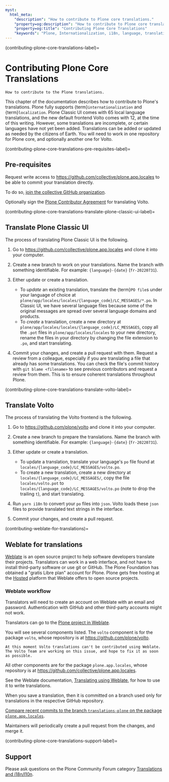 ```yaml
---
myst:
  html_meta:
    "description": "How to contribute to Plone core translations."
    "property=og:description": "How to contribute to Plone core translations."
    "property=og:title": "Contributing Plone Core Translations"
    "keywords": "Plone, Internationalization, i18n, language, translation, localization"
---
```


(contributing-plone-core-translations-label)=

# Contributing Plone Core Translations

```{admonition} Description
How to contribute to the Plone translations.
```

This chapter of the documentation describes how to contribute to Plone's translations.
Plone fully supports {term}`internationalization` and {term}`localization`.
Plone Classic UI comes with 65 local language translations, and the new default frontend Volto comes with 12, at the time of this writing.
However, some translations are incomplete, or certain languages have not yet been added.
Translations can be added or updated as needed by the citizens of Earth.
You will need to work in one repository for Plone core, and optionally another one for Volto.


(contributing-plone-core-translations-pre-requisites-label)=

## Pre-requisites

Request write access to https://github.com/collective/plone.app.locales to be able to commit your translation directly.

To do so, [join the collective GitHub organization](https://collective.github.io/).

Optionally sign the [Plone Contributor Agreement](https://plone.org/foundation/contributors-agreement) for translating Volto.


(contributing-plone-core-translations-translate-plone-classic-ui-label)=

## Translate Plone Classic UI

The process of translating Plone Classic UI is the following.

1.  Go to https://github.com/collective/plone.app.locales and clone it into your computer.

2.  Create a new branch to work on your translations.
    Name the branch with something identifiable.
    For example: `{language}-{date}` (`fr-20220731`).

3.  Either update or create a translation.

    -   To _update_ an existing translation, translate the {term}`PO file`s under your language of choice at `plone/app/locales/locales/{language_code}/LC_MESSAGES/*.po`.
    In Classic UI, we have several language files because some of the original messages are spread over several language domains and products.
    -   To _create_ a translation, create a new directory at `plone/app/locales/locales/{language_code}/LC_MESSAGES`, copy all the `.pot` files in `plone/app/locales/locales` to your new directory, rename the files in your directory by changing the file extension to `.po`, and start translating.

4.  Commit your changes, and create a pull request with them.
    Request a review from a colleague, especially if you are translating a file that already has some translations.
    You can check the file's commit history with `git blame <filename>` to see previous contributors and request a review from them.
    This is to ensure coherent translations throughout Plone.


(contributing-plone-core-translations-translate-volto-label)=

## Translate Volto

The process of translating the Volto frontend is the following.

1.  Go to https://github.com/plone/volto and clone it into your computer.

2.  Create a new branch to prepare the translations.
    Name the branch with something identifiable.
    For example: `{language}-{date}` (`fr-20220731`).

3.  Either update or create a translation.

    -  To update a translation, translate your language's `po` file found at `locales/{language_code}/LC_MESSAGES/volto.po`.
    -  To create a new translation, create a new directory at `locales/{language_code}/LC_MESSAGES/`, copy the file `locales/volto.pot` to `locales/{language_code}/LC_MESSAGES/volto.po` (note to drop the trailing `t`), and start translating.

4. Run `yarn i18n` to convert your `po` files into `json`.
   Volto loads these `json` files to provide translated text strings in the interface.

5. Commit your changes, and create a pull request.

(contributing-weblate-for-translations)=

## Weblate for translations

[Weblate](https://weblate.org/en/) is an open source project to help software developers translate their projects.
Translators can work in a web interface, and not have to install third-party software or use git or GitHub.
The Plone Foundation has obtained a "gratis Libre plan" account for Plone.
Plone gets free hosting at the [Hosted](https://hosted.weblate.org/) platform that Weblate offers to open source projects.


### Weblate workflow

Translators will need to create an account on Weblate with an email and password.
Authentication with GitHub and other third-party accounts might not work.

Translators can go to the [Plone project in Weblate](https://hosted.weblate.org/projects/plone/).

You will see several components listed.
The `volto` component is for the package `volto`, whose repository is at https://github.com/plone/volto.

```{note}
At this moment Volto translations can't be contributed using Weblate.
The Volto Team are working on this issue, and hope to fix it as soon as possible.
```

All other components are for the package `plone.app.locales`, whose repository is at https://github.com/collective/plone.app.locales.

See the Weblate documentation, [Translating using Weblate](https://docs.weblate.org/en/latest/user/translating.html), for how to use it to write translations.

When you save a translation, then it is committed on a branch used only for translations in the respective GitHub repository.

[Compare recent commits to the branch `translations-plone` on the package `plone.app.locales`](https://github.com/collective/plone.app.locales/compare/master...translations-plone).

Maintainers will periodically create a pull request from the changes, and merge it.


(contributing-plone-core-translations-support-label)=

## Support

Please ask questions on the Plone Community Forum category [Translations and i18n/l10n](https://community.plone.org/c/development/i18nl10n/42).
